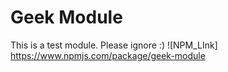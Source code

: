 # Geek Module

This is a test module. Please ignore :)
![NPM_LInk] https://www.npmjs.com/package/geek-module
